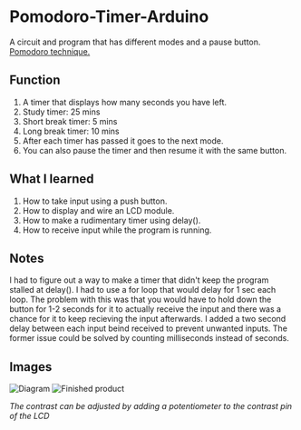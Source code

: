 # Pomodoro-Timer-Arduino
A circuit and program that has different modes and a pause button. [Pomodoro technique.](https://en.wikipedia.org/wiki/Pomodoro_Technique)

## Function

1. A timer that displays how many seconds you have left.
2. Study timer: 25 mins
3. Short break timer: 5 mins
4. Long break timer: 10 mins
5. After each timer has passed it goes to the next mode.
6. You can also pause the timer and then resume it with the same button.

## What I learned

1. How to take input using a push button.
2. How to display and wire an LCD module.
3. How to make a rudimentary timer using delay().
4. How to receive input while the program is running.

## Notes

I had to figure out a way to make a timer that didn't keep the program stalled at delay(). I had to use a for loop that would delay for 1 sec each loop. The problem with this was that you would have to hold down the button for 1-2 seconds for it to actually receive the input and there was a chance for it to keep recieving the input afterwards. I added a two second delay between each input beind received to prevent unwanted inputs. The former issue could be solved by counting milliseconds instead of seconds.

## Images

![Diagram](https://i.ibb.co/XbHFDQ2/pomodoro-diagram.png)
![Finished product](https://cdn.discordapp.com/attachments/577007309461389312/578139617509769216/image0.png)

*The contrast can be adjusted by adding a potentiometer to the contrast pin of the LCD*
